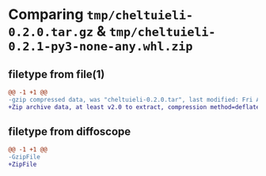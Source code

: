 # Comparing `tmp/cheltuieli-0.2.0.tar.gz` & `tmp/cheltuieli-0.2.1-py3-none-any.whl.zip`

## filetype from file(1)

```diff
@@ -1 +1 @@
-gzip compressed data, was "cheltuieli-0.2.0.tar", last modified: Fri Apr  5 10:07:09 2024, max compression
+Zip archive data, at least v2.0 to extract, compression method=deflate
```

## filetype from diffoscope

```diff
@@ -1 +1 @@
-GzipFile
+ZipFile
```

